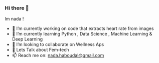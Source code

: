 ### Hi there 👋
Im nada !
- 🔭 I’m currently working on code that extracts heart rate from images 
- 🌱 I’m currently learning Python , Data Science , Machine Learning & Deep Learning
- 👯 I’m looking to collaborate on Wellness Aps
- 💬 Lets Talk about Fem-tech
 - 📫 Reach me on: nada.haboudal@gmail.com 




<!--
**nhaboudal/nhaboudal** is a ✨ _special_ ✨ repository because its `README.md` (this file) appears on your GitHub profile.

Here are some ideas to get you started:

- 🔭 I’m currently working on ...
- 🌱 I’m currently learning ...
- 👯 I’m looking to collaborate on ...
- 🤔 I’m looking for help with ...
- 💬 Ask me about ...
- 📫 How to reach me: ...
- 😄 Pronouns: ...
- ⚡ Fun fact: ...
-->
